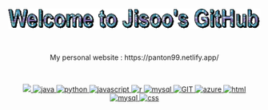 
<p align="center">
  <img src="text (3).gif" alt="animated" />
</p>

<br>

<p align="center">
 My personal website : https://panton99.netlify.app/ <br>
</p>

<!-- <a href="https://github.com/Panton99/github-readme-stats">
  <img align="center" src="https://github-readme-stats.vercel.app/api?username=Panton99&show_icons=true&theme=transparent" />
</a>

[![Top Langs](https://github-readme-stats.vercel.app/api/top-langs/?username=Panton99&layout=compact&theme=transparent)](https://github.com/Panton99/github-readme-stats) <br> -->

  <br>
<p align="center">
  <a href="https://skillicons.dev">
    <img src="https://skillicons.dev/icons?i=java,js,py,mysql,r,html,css,git" />
      <img src="https://www.vectorlogo.zone/logos/java/java-icon.svg" alt="java" width="65" height="65"/> 
      <img src="https://www.vectorlogo.zone/logos/python/python-icon.svg" alt="python" width="55" height="55"/>
      <img src="https://www.vectorlogo.zone/logos/nodejs/nodejs-icon.svg" alt="javascript" width="55" height="55"/>
      <img src="https://www.vectorlogo.zone/logos/git-scm/git-scm-icon.svg" alt="r" width="55" height="55"/> 
      <img src="https://www.vectorlogo.zone/logos/kubernetes/kubernetes-icon.svg" alt="mysql" width="55" height="55"/>
      <img src="https://www.vectorlogo.zone/logos/elastic/elastic-icon.svg" alt="GIT" width="55" height="55"/>
      <img src="https://www.vectorlogo.zone/logos/microsoft_azure/microsoft_azure-icon.svg" alt="azure" width="55" height="55"/>
      <img src="https://www.vectorlogo.zone/logos/docker/docker-official.svg" alt="html" width="60" height="50"/>
      <img src="https://www.vectorlogo.zone/logos/mysql/mysql-icon.svg" alt="mysql" width="45" height="55"/>
      <img src="https://www.vectorlogo.zone/logos/mongodb/mongodb-icon.svg" alt="css" width="45" height="55"/>
    
    
    
  </a>
</p>

